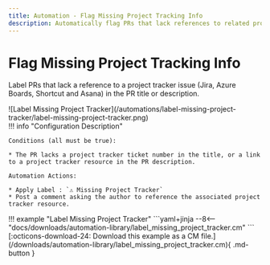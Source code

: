 ```yaml
---
title: Automation - Flag Missing Project Tracking Info
description: Automatically flag PRs that lack references to related project tracking issues.
---
```


# Flag Missing Project Tracking Info

Label PRs that lack a reference to a project tracker issue (Jira, Azure Boards, Shortcut and Asana) in the PR title or description.

<div class="automationImage" markdown="1">
![Label Missing Project Tracker](/automations/label-missing-project-tracker/label-missing-project-tracker.png)
</div>
<div class="automationDescription" markdown="1">
!!! info "Configuration Description"

    Conditions (all must be true):

    * The PR lacks a project tracker ticket number in the title, or a link to a project tracker resource in the PR description.

    Automation Actions:

    * Apply Label : `⚠️ Missing Project Tracker`
    * Post a comment asking the author to reference the associated project tracker resource.

</div>
<div class="automationExample" markdown="1">
!!! example "Label Missing Project Tracker"
    ```yaml+jinja
    --8<-- "docs/downloads/automation-library/label_missing_project_tracker.cm"
    ```
    <div class="result" markdown>
      <span>
      [:octicons-download-24: Download this example as a CM file.](/downloads/automation-library/label_missing_project_tracker.cm){ .md-button }
      </span>
    </div>
</div>
